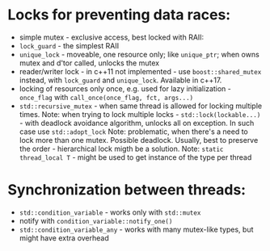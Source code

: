 # Locks for preventing data races:
* simple mutex - exclusive access, best locked with RAII:
 * `lock_guard` - the simplest RAII
 * `unique_lock` - moveable, one resource only; like `unique_ptr`; when owns mutex and d'tor called, unlocks the mutex
* reader/writer lock - in c++11 not implemented - use `boost::shared_mutex` instead, with `lock_guard` and `unique_lock`. Available in c++17.
* locking of resources only once, e.g. used for lazy initialization - `once_flag` with `call_once(once_flag, fct, args...)`
* `std::recursive_mutex` - when same thread is allowed for locking multiple times. 
Note: when trying to lock multiple locks - `std::lock(lockable...)` - with deadlock avoidance algorithm, unlocks all on exception. In such case use `std::adopt_lock`
Note: problematic, when there's a need to lock more than one mutex. Possible deadlock. Usually, best to preserve the order - hierarchical lock migth be a solution.
Note: `static thread_local T` - might be used to get instance of the type per thread

# Synchronization between threads:
* `std::condition_variable` - works only with `std::mutex`
 * notify with `condition_variable::notify_one()`
* `std::condition_variable_any` - works with many mutex-like types, but might have extra overhead
